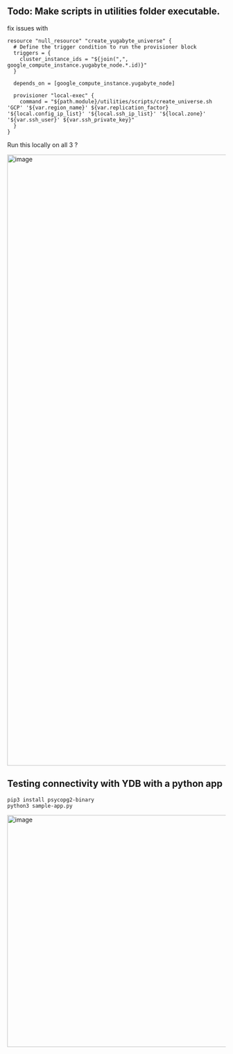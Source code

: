 ## Todo: Make scripts in utilities folder executable.
fix issues with 
```
resource "null_resource" "create_yugabyte_universe" {
  # Define the trigger condition to run the provisioner block
  triggers = {
    cluster_instance_ids = "${join(",", google_compute_instance.yugabyte_node.*.id)}"
  }

  depends_on = [google_compute_instance.yugabyte_node]

  provisioner "local-exec" {
    command = "${path.module}/utilities/scripts/create_universe.sh 'GCP' '${var.region_name}' ${var.replication_factor} '${local.config_ip_list}' '${local.ssh_ip_list}' '${local.zone}' '${var.ssh_user}' ${var.ssh_private_key}"
  }
}
```
Run this locally on all 3 ?

<img width="1409" alt="image" src="https://github.com/user-attachments/assets/17992950-f4a3-459b-92d1-39345850fb22" />

## Testing connectivity with YDB with a python app

```
pip3 install psycopg2-binary
python3 sample-app.py
```
<img width="535" alt="image" src="https://github.com/user-attachments/assets/9e63312e-a1b5-4f5c-901d-7705d07defca" />
